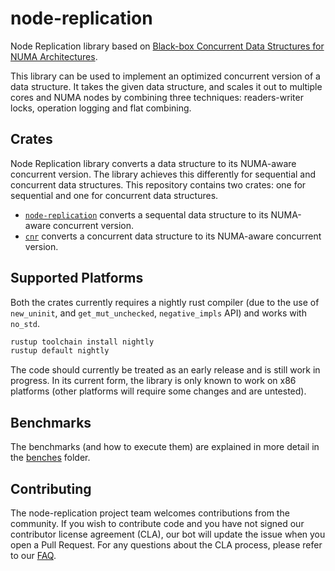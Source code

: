 # node-replication

Node Replication library based on [Black-box Concurrent Data Structures for NUMA
Architectures](https://dl.acm.org/citation.cfm?id=3037721).

This library can be used to implement an optimized concurrent version of a data structure.
It takes the given data structure, and scales it out to multiple cores and NUMA nodes by combining
three techniques: readers-writer locks, operation logging and flat combining.

## Crates

Node Replication library converts a data structure to its NUMA-aware concurrent version.
The library achieves this differently for sequential and concurrent data structures. This
repository contains two crates: one for sequential and one for concurrent data structures.

* [`node-replication`](nr) converts a sequental data structure to its NUMA-aware concurrent version.
* [`cnr`](cnr) converts a concurrent data structure to its NUMA-aware concurrent version.

## Supported Platforms
Both the crates currently requires a nightly rust compiler (due to the use of
`new_uninit`, and `get_mut_unchecked`, `negative_impls` API) and works
with `no_std`.

```bash
rustup toolchain install nightly
rustup default nightly
```

The code should currently be treated as an early release and is still work in
progress. In its current form, the library is only known to work on x86
platforms (other platforms will require some changes and are untested).

## Benchmarks
The benchmarks (and how to execute them) are explained in more detail in the
[benches](./benches/README.md) folder.

## Contributing

The node-replication project team welcomes contributions from the community. If
you wish to contribute code and you have not signed our contributor license
agreement (CLA), our bot will update the issue when you open a Pull Request. For
any questions about the CLA process, please refer to our
[FAQ](https://cla.vmware.com/faq).